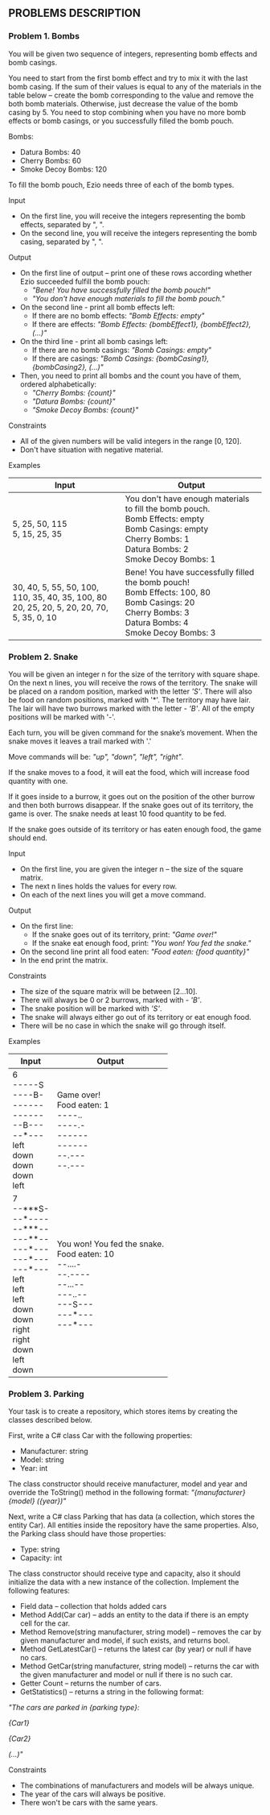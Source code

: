 ## PROBLEMS DESCRIPTION


### Problem 1.	Bombs
You will be given two sequence of integers, representing bomb effects and bomb casings.

You need to start from the first bomb effect and try to mix it with the last bomb casing. If the sum of their values is equal to any of the materials in the table below – create the bomb corresponding to the value and remove the both bomb materials. Otherwise, just decrease the value of the bomb casing by 5. You need to stop combining when you have no more bomb effects or bomb casings, or you successfully filled the bomb pouch.

Bombs:
  +	Datura Bombs: 40
  +	Cherry Bombs: 60
  +	Smoke Decoy Bombs: 120

To fill the bomb pouch, Ezio needs three of each of the bomb types.

Input
  +	On the first line, you will receive the integers representing the bomb effects, separated by ", ".
  +	On the second line, you will receive the integers representing the bomb casing, separated by ", ".

Output
  +	On the first line of output – print one of these rows according whether Ezio succeeded fulfill the bomb pouch:
    +	_"Bene! You have successfully filled the bomb pouch!"_
    +	_"You don't have enough materials to fill the bomb pouch."_
  +	On the second line - print all bomb effects left:
    +	If there are no bomb effects: _"Bomb Effects: empty"_
    +	If there are effects: _"Bomb Effects: {bombEffect1}, {bombEffect2}, (…)"_
  +	On the third line - print all bomb casings left:
    +	If there are no bomb casings: _"Bomb Casings: empty"_
    +	If there are casings: _"Bomb Casings: {bombCasing1}, {bombCasing2}, (…)"_
  +	Then, you need to print all bombs and the count you have of them, ordered alphabetically:
    +	_"Cherry Bombs: {count}"_
    +	_"Datura Bombs: {count}"_
    +	_"Smoke Decoy Bombs: {count}"_

Constraints
  +	All of the given numbers will be valid integers in the range [0, 120].
  +	Don't have situation with negative material.

Examples

| Input     | Output |
| --------- | -----|
| 5, 25, 50, 115 <br> 5, 15, 25, 35 | You don't have enough materials to fill the bomb pouch. <br> Bomb Effects: empty <br> Bomb Casings: empty <br> Cherry Bombs: 1 <br> Datura Bombs: 2 <br> Smoke Decoy Bombs: 1 |
| 30, 40, 5, 55, 50, 100, 110, 35, 40, 35, 100, 80 <br> 20, 25, 20, 5, 20, 20, 70, 5, 35, 0, 10 | Bene! You have successfully filled the bomb pouch! <br> Bomb Effects: 100, 80 <br> Bomb Casings: 20 <br> Cherry Bombs: 3 <br> Datura Bombs: 4 <br> Smoke Decoy Bombs: 3 |

### Problem 2.	Snake
You will be given an integer n for the size of the territory with square shape. On the next n lines, you will receive the rows of the territory. The snake will be placed on a random position, marked with the letter _'S'_. There will also be food on random positions, marked with '\*'. The territory may have lair. The lair will have two burrows marked with the letter - _'B'_. All of the empty positions will be marked with '-'.

Each turn, you will be given command for the snake’s movement. When the snake moves it leaves a trail marked with '.'

Move commands will be: _"up", "down", "left", "right"_.

If the snake moves to a food, it will eat the food, which will increase food quantity with one.

If it goes inside to a burrow, it goes out on the position of the other burrow and then both burrows disappear. If the snake goes out of its territory, the game is over. The snake needs at least 10 food quantity to be fed.

If the snake goes outside of its territory or has eaten enough food, the game should end.

Input
  +	On the first line, you are given the integer n – the size of the square matrix.
  +	The next n lines holds the values for every row.
  +	On each of the next lines you will get a move command.

Output
  +	On the first line:
    +	If the snake goes out of its territory, print: _"Game over!"_
    +	If the snake eat enough food, print: _"You won! You fed the snake."_
  +	On the second line print all food eaten: _"Food eaten: {food quantity}"_
  +	In the end print the matrix.

Constraints
  +	The size of the square matrix will be between [2…10].
  +	There will always be 0 or 2 burrows, marked with - _'B'_.
  +	The snake position will be marked with _'S'_.
  +	The snake will always either go out of its territory or eat enough food.
  +	There will be no case in which the snake will go through itself.

Examples

| Input     | Output |
| --------- | -----|
| 6 <br> -----S <br> ----B- <br> ------ <br> ------ <br> --B--- <br> --\*--- <br> left <br> down <br> down <br> down <br> left | Game over! <br> Food eaten: 1 <br> ----.. <br> ----.- <br> ------ <br> ------ <br> --.--- <br> --.--- |
| 7 <br> --\*\*\*S- <br> --\*---- <br> --\*\*\*-- <br> ---\*\*-- <br> ---\*--- <br> ---\*--- <br> ---\*--- <br> left <br> left <br> left <br> down <br> down <br> right <br> right <br> down <br> left <br> down | You won! You fed the snake. <br> Food eaten: 10 <br> --....- <br> --.---- <br> --...-- <br> ---..-- <br> ---S--- <br> ---\*--- <br> ---\*--- |

### Problem 3.	Parking
Your task is to create a repository, which stores items by creating the classes described below.

First, write a C# class Car with the following properties:
  +	Manufacturer: string
  +	Model: string
  +	Year: int

The class constructor should receive manufacturer, model and year and override the ToString() method in the following format: _"{manufacturer} {model} ({year})"_

Next, write a C# class Parking that has data (a collection, which stores the entity Car). All entities inside the repository have the same properties. Also, the Parking class should have those properties:
  +	Type: string
  +	Capacity: int

The class constructor should receive type and capacity, also it should initialize the data with a new instance of the collection. Implement the following features:
  +	Field data – collection that holds added cars
  +	Method Add(Car car) – adds an entity to the data if there is an empty cell for the car.
  +	Method Remove(string manufacturer, string model) – removes the car by given manufacturer and model, if such exists, and returns bool.
  +	Method GetLatestCar() – returns the latest car (by year) or null if have no cars.
  +	Method GetCar(string manufacturer, string model) – returns the car with the given manufacturer and model or null if there is no such car.
  +	Getter Count – returns the number of cars.
  +	GetStatistics() – returns a string in the following format:

_"The cars are parked in {parking type}:_

_{Car1}_

_{Car2}_

_(…)"_

Constraints
  +	The combinations of manufacturers and models will be always unique.
  +	The year of the cars will always be positive.
  +	There won't be cars with the same years.
